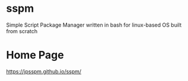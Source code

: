# sspm
Simple Script Package Manager  written in bash for linux-based OS built from scratch

# Home Page

https://jpsspm.github.io/sspm/
